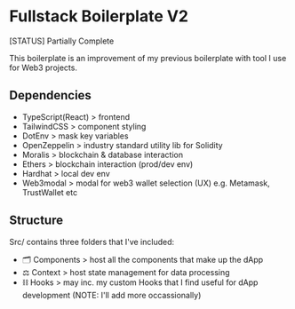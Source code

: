 # Fullstack Boilerplate V2
[STATUS] Partially Complete

This boilerplate is an improvement of my previous boilerplate with tool I use for Web3 projects.

## Dependencies
- TypeScript(React) > frontend
- TailwindCSS > component styling
- DotEnv > mask key variables
- OpenZeppelin > industry standard utility lib for Solidity
- Moralis > blockchain & database interaction
- Ethers > blockchain interaction (prod/dev env)
- Hardhat > local dev env
- Web3modal > modal for web3 wallet selection (UX) e.g. Metamask, TrustWallet etc
## Structure
Src/ contains three folders that I've included:

- 🗂 Components > host all the components that make up the dApp
- ⚖ Context > host state management for data processing
- ⛓ Hooks > may inc. my custom Hooks that I find useful for dApp development (NOTE: I'll add more occassionally)
